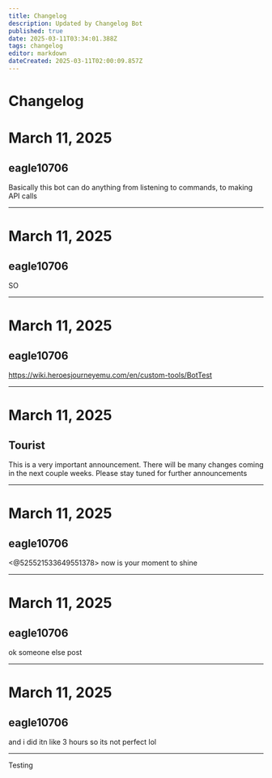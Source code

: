 ```yaml
---
title: Changelog
description: Updated by Changelog Bot
published: true
date: 2025-03-11T03:34:01.388Z
tags: changelog
editor: markdown
dateCreated: 2025-03-11T02:00:09.857Z
---
```


# Changelog

# March 11, 2025
## eagle10706

Basically this bot can do anything from listening to commands, to making API calls

---

# March 11, 2025
## eagle10706

SO

---

# March 11, 2025
## eagle10706

https://wiki.heroesjourneyemu.com/en/custom-tools/BotTest

---

# March 11, 2025
## Tourist

This is a very important announcement. There will be many changes coming in the next couple weeks. Please stay tuned for further announcements

---

# March 11, 2025
## eagle10706

<@525521533649551378>  now is your moment to shine

---

# March 11, 2025
## eagle10706

ok someone else post

---

# March 11, 2025
## eagle10706

and i did itn like 3 hours so its not perfect lol

---

Testing
